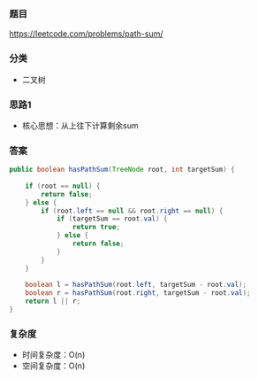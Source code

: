 ### 题目
https://leetcode.com/problems/path-sum/

### 分类
* 二叉树

### 思路1
* 核心思想：从上往下计算剩余sum

### 答案
```java
public boolean hasPathSum(TreeNode root, int targetSum) {
    
    if (root == null) {
        return false;
    } else {
        if (root.left == null && root.right == null) {
            if (targetSum == root.val) {
                return true;
            } else {
                return false;
            }
        }
    }
    
    boolean l = hasPathSum(root.left, targetSum - root.val);
    boolean r = hasPathSum(root.right, targetSum - root.val);
    return l || r;
}
```

### 复杂度
* 时间复杂度：O(n)
* 空间复杂度：O(n)
